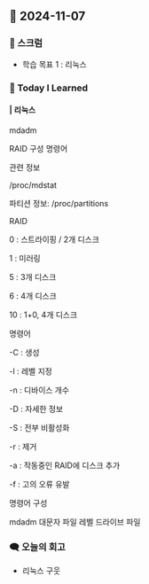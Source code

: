 ## 📆 2024-11-07

### 🔔 스크럼

- 학습 목표 1 : 리눅스
  <br/>

### 🚀 Today I Learned

#### | 리눅스
mdadm





RAID 구성 명령어



관련 정보





/proc/mdstat



파티션 정보: /proc/partitions



RAID





0 : 스트라이핑 / 2개 디스크



1 : 미러링



5 : 3개 디스크



6 : 4개 디스크



10 : 1+0, 4개 디스크



명령어





-C : 생성



-l : 레벨 지정



-n : 디바이스 개수



-D : 자세한 정보



-S : 전부 비활성화



-r : 제거



-a : 작동중인 RAID에 디스크 추가



-f : 고의 오류 유발



명령어 구성





mdadm 대문자 파일 레벨 드라이브 파일

### 🗨️ 오늘의 회고

<!--
- 오늘의 학습 경험에 대한 자유로운 생각이나 느낀 점을 기록합니다.
- 성공적인 점, 개선해야 할 점, 새롭게 시도하고 싶은 방법 등을 포함할 수 있습니다.-->

- 리눅스 구웃
